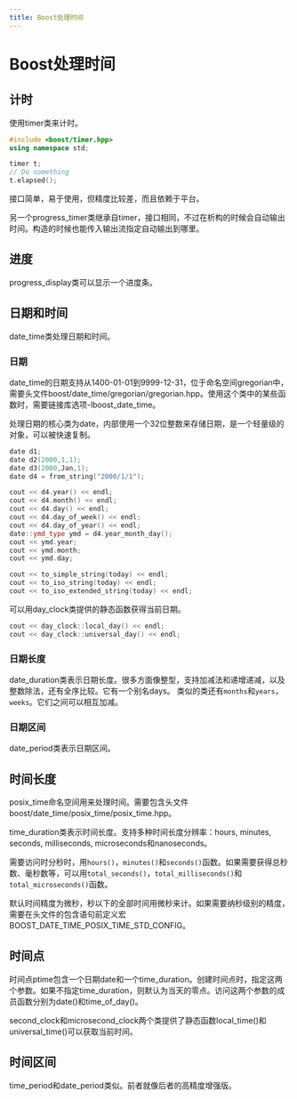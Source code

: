 ```yaml
---
title: Boost处理时间
---
```


# Boost处理时间

## 计时

使用timer类来计时。
```C++
#include <boost/timer.hpp>
using namespace std;

timer t;
// Do something
t.elapsed();
```
接口简单，易于使用，但精度比较差，而且依赖于平台。

另一个progress_timer类继承自timer，接口相同，不过在析构的时候会自动输出时间。构造的时候也能传入输出流指定自动输出到哪里。

## 进度

progress_display类可以显示一个进度条。

## 日期和时间

date_time类处理日期和时间。

### 日期

date_time的日期支持从1400-01-01到9999-12-31，位于命名空间gregorian中，需要头文件boost/date_time/gregorian/gregorian.hpp。使用这个类中的某些函数时，需要链接库选项-lboost_date_time。

处理日期的核心类为date，内部使用一个32位整数来存储日期，是一个轻量级的对象，可以被快速复制。

```C++
date d1;
date d2(2000,1,1);
date d3(2000,Jan,1);
date d4 = from_string("2000/1/1");

cout << d4.year() << endl;
cout << d4.month() << endl;
cout << d4.day() << endl;
cout << d4.day_of_week() << endl;
cout << d4.day_of_year() << endl;
date::ymd_type ymd = d4.year_month_day();
cout << ymd.year;
cout << ymd.month;
cout << ymd.day;

cout << to_simple_string(today) << endl;
cout << to_iso_string(today) << endl;
cout << to_iso_extended_string(today) << endl;
```

可以用day_clock类提供的静态函数获得当前日期。

```C++
cout << day_clock::local_day() << endl;
cout << day_clock::universal_day() << endl;
```

### 日期长度

date_duration类表示日期长度。很多方面像整型，支持加减法和递增递减，以及整数除法，还有全序比较。它有一个别名days。
类似的类还有`months`和`years`，`weeks`。它们之间可以相互加减。

### 日期区间

date_period类表示日期区间。

## 时间长度

posix_time命名空间用来处理时间。需要包含头文件boost/date_time/posix_time/posix_time.hpp。

time_duration类表示时间长度。支持多种时间长度分辨率：hours, minutes, seconds, milliseconds, microseconds和nanoseconds。

需要访问时分秒时，用`hours()`，`minutes()`和`seconds()`函数。如果需要获得总秒数、毫秒数等，可以用`total_seconds()`，`total_milliseconds()`和`total_microseconds()`函数。

默认时间精度为微秒，秒以下的全部时间用微秒来计。如果需要纳秒级别的精度，需要在头文件的包含语句前定义宏BOOST_DATE_TIME_POSIX_TIME_STD_CONFIG。

## 时间点

时间点ptime包含一个日期date和一个time_duration。创建时间点时，指定这两个参数。如果不指定time_duration，则默认为当天的零点。访问这两个参数的成员函数分别为date()和time_of_day()。

second_clock和microsecond_clock两个类提供了静态函数local_time()和universal_time()可以获取当前时间。

## 时间区间

time_period和date_period类似。前者就像后者的高精度增强版。
